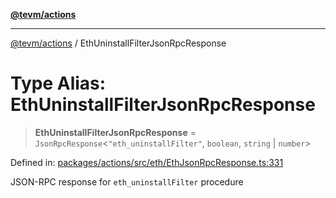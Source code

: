 [**@tevm/actions**](../README.md)

***

[@tevm/actions](../globals.md) / EthUninstallFilterJsonRpcResponse

# Type Alias: EthUninstallFilterJsonRpcResponse

> **EthUninstallFilterJsonRpcResponse** = `JsonRpcResponse`\<`"eth_uninstallFilter"`, `boolean`, `string` \| `number`\>

Defined in: [packages/actions/src/eth/EthJsonRpcResponse.ts:331](https://github.com/evmts/tevm-monorepo/blob/main/packages/actions/src/eth/EthJsonRpcResponse.ts#L331)

JSON-RPC response for `eth_uninstallFilter` procedure

